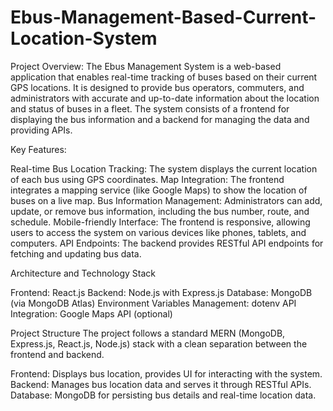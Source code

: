 # Ebus-Management-Based-Current-Location-System

Project Overview:
The Ebus Management System is a web-based application that enables real-time tracking of buses based on their current GPS locations. It is designed to provide bus operators, commuters, and administrators with accurate and up-to-date information about the location and status of buses in a fleet. The system consists of a frontend for displaying the bus information and a backend for managing the data and providing APIs.

Key Features:

Real-time Bus Location Tracking: The system displays the current location of each bus using GPS coordinates.
Map Integration: The frontend integrates a mapping service (like Google Maps) to show the location of buses on a live map.
Bus Information Management: Administrators can add, update, or remove bus information, including the bus number, route, and schedule.
Mobile-friendly Interface: The frontend is responsive, allowing users to access the system on various devices like phones, tablets, and computers.
API Endpoints: The backend provides RESTful API endpoints for fetching and updating bus data.

Architecture and Technology Stack

Frontend: React.js
Backend: Node.js with Express.js
Database: MongoDB (via MongoDB Atlas)
Environment Variables Management: dotenv
API Integration: Google Maps API (optional)

Project Structure
The project follows a standard MERN (MongoDB, Express.js, React.js, Node.js) stack with a clean separation between the frontend and backend.

Frontend: Displays bus location, provides UI for interacting with the system.
Backend: Manages bus location data and serves it through RESTful APIs.
Database: MongoDB for persisting bus details and real-time location data.

